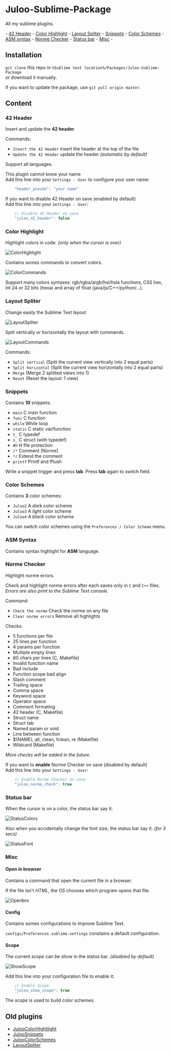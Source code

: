 # Juloo-Sublime-Package

All my sublime plugins.

\- [42 Header](#42-header) - [Color Highlight](#color-highlight) - [Layout Spliter](#layout-spliter) - [Snippets](#snippets) - [Color Schemes](#color-schemes) - [ASM syntax](#asm-syntax) - [Norme Checker](#norme-checker) - [Status bar](#status-bar) - [Misc](#misc) -

## Installation

`git clone` this repo in `%Sublime text location%/Packages/Juloo-Sublime-Package`<br />
or download it manually.

If you want to update the package, use `git pull origin master`.

## Content

### 42 Header

Insert and update the **42 header**.

Commands:
* `Insert the 42 Header` insert the header at the top of the file
* `Update the 42 Header` update the header _(automatic by default)_

Support all languages.

This plugin cannot know your name<br />
Add this line into your `Settings - User` to configure your user name:

```js
	"header_pseudo": "your name"
```

If you want to disable 42 Header on save (enabled by default)<br />
Add this line into your `Settings - User`:

```js
	// Disable 42 Header on save
	"juloo_42_header": false
```

### Color Highlight

Highlight colors in code. _(only when the cursor is over)_

![ColorHighlight](/images/color_highlight.png)

Contains somes commands to convert colors.

![ColorCommands](/images/color_commands.png)

Support many colors syntaxes: rgb/rgba/argb/hsl/hsla functions, CSS hex, int 24 or 32 bits (hexa) and array of float (java/js/C++/python/...).

### Layout Spliter

Change easily the Sublime Text layout

![LayoutSpliter](/images/layout_spliter.gif)

Split vertically or horizontally the layout with commands.

![LayoutCommands](/images/layout_commands.png)

Commands:

* `Split vertical` (Split the current view vertically into 2 equal parts)
* `Split horizontal` (Split the current view horizontally into 2 equal parts)
* `Merge` (Merge 2 splitted views into 1)
* `Reset` (Reset the layout: 1 view)

### Snippets

Contains **10** snippets:

* `main` C main function
* `func` C function
* `while` While loop
* `static` C static var/function
* `t_` C typedef
* `s_` C struct (with typedef)
* `#h` H file protection
* `/*` Comment (Norme)
* `*/` Extend the comment
* `printf` Printf and fflush

Write a snippet trigger and press **tab**. Press **tab** again to switch field.

### Color Schemes

Contains **3** color schemes:

* `Juloo2` A _dark_ color scheme
* `Juloo3` A _light_ color scheme
* `Juloo4` A _black_ color scheme

You can switch color schemes using the `Preferences / Color Scheme` menu.

### ASM Syntax

Contains syntax highlight for **ASM** language.

### Norme Checker

Highlight norme errors.

Check and highlight norme errors after each saves only in `C` and `C++` files.<br />
_Errors are also print to the Sublime Text console._

Command:
* `Check the norme` Check the norme on any file
* `Clear norme errors` Remove all highlights

Checks:
* 5 functions per file
* 25 lines per function
* 4 params per function
* Multiple empty lines
* 80 chars per lines (C, Makefile)
* Invalid function name
* Bad include
* Function scope bad align
* Slash comment
* Trailing space
* Comma space
* Keyword space
* Operator space
* Comment formating
* 42 header (C, Makefile)
* Struct name
* Struct tab
* Named param or void
* Line between function
* $(NAME), all, clean, fclean, re (Makefile)
* Wildcard (Makefile)

_More checks will be added in the future._

If you want to **enable** Norme Checker on save (disabled by default)<br />
Add this line into your `Settings - User`:

```js
	// Enable Norme Checker on save
	"juloo_norme_check": true
```

### Status bar

When the cursor is on a color, the status bar say it:

![StatusColors](/images/status_colors.png)

Also when you accidentally change the font size, the status bar say it: _(for 3 secs)_

![StatusFont](/images/status_font.png)

### Misc

#### Open in browser

Contains a command that open the current file in a browser.

If the file isn't _HTML_, the OS chooses which program opens that file.

![Openbro](/images/misc_openbro.png)

#### Config

Contains somes configurations to improve Sublime Text.

`configs/Preferences.sublime-settings` constains a default configuration.

#### Scope

The current _scope_ can be show in the status bar. _(disabled by default)_

![ShowScope](/images/status_scope.png)

Add this line into your configuration file to enable it:

```js
	// Enable Scope
	"juloo_show_scope": true
```

The _scope_ is used to build color schemes.

## Old plugins

* [JulooColorHightlight](https://github.com/Julow/JulooColorHighlight)
* [JulooSnippets](https://github.com/Julow/Juloo-Snippets)
* [JulooColorSchemes](https://github.com/Julow/Juloo-Color-Schemes)
* [LayoutSpliter](https://github.com/Julow/LayoutSpliter)
